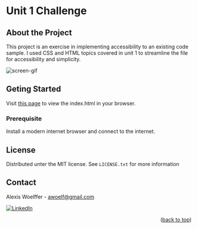 <a name="readme-top"></a>
# Unit 1 Challenge

## About the Project
This project is an exercise in implementing accessibility to an existing code sample. I used CSS and HTML topics covered in unit 1 to streamline the file for accessibility and simplicity.

![screen-gif](./assets/unit1-challenge.gif)
## Geting Started
Visit [this page](https://awoelf.github.io/unit1-challenge/) to view the index.html in your browser.
### Prerequisite
Install a modern internet browser and connect to the internet.


## License
Distributed unter the MIT license. See `LICENSE.txt` for more information


## Contact
Alexis Woelffer - [awoelf@gmail.com](mailto:awoelf@gmail.com)

[![LinkedIn][linkedin-shield]][linkedin-url]

<!-- Links and images -->
[linkedin-shield]: https://img.shields.io/badge/-LinkedIn-black.svg?style=for-the-badge&logo=linkedin&colorB=555
[linkedin-url]: https://linkedin.com/in/alexis-w-dev

<p align="right">(<a href="#readme-top">back to top</a>)</p>